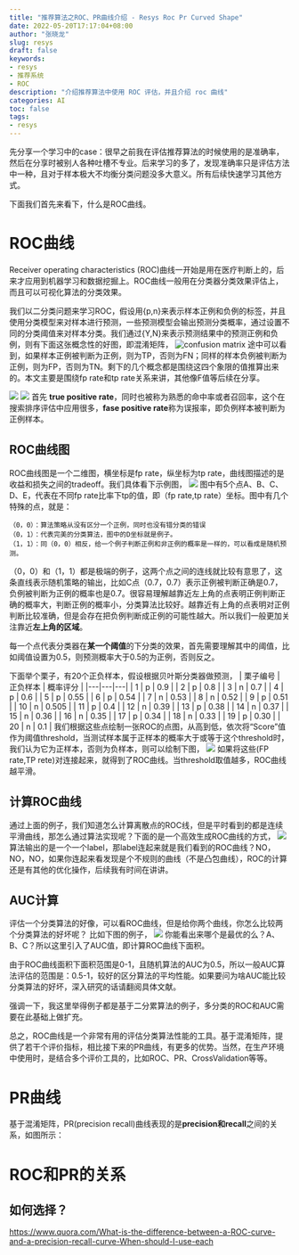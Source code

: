 ```yaml
---
title: "推荐算法之ROC、PR曲线介绍 - Resys Roc Pr Curved Shape"
date: 2022-05-20T17:17:04+08:00
author: "张晓龙"
slug: resys
draft: false
keywords: 
- resys
- 推荐系统
- ROC
description: "介绍推荐算法中使用 ROC 评估，并且介绍 roc 曲线" 
categories: AI
toc: false
tags: 
- resys
---
```


先分享一个学习中的case：很早之前我在评估推荐算法的时候使用的是准确率，然后在分享时被别人各种吐槽不专业。后来学习的多了，发现准确率只是评估方法中一种，且对于样本极大不均衡分类问题没多大意义。所有后续快速学习其他方式。

下面我们首先来看下，什么是ROC曲线。

# ROC曲线
Receiver operating characteristics (ROC)曲线一开始是用在医疗判断上的，后来才应用到机器学习和数据挖掘上。ROC曲线一般用在分类器分类效果评估上，而且可以可视化算法的分类效果。

我们以二分类问题来学习ROC，假设用{p,n}来表示样本正例和负例的标签，并且使用分类模型来对样本进行预测，一些预测模型会输出预测分类概率，通过设置不同的分类阈值来对样本分类。我们通过{Y,N}来表示预测结果中的预测正例和负例，则有下面这张概念性的好图，即混淆矩阵，
![confusion matrix](http://media.techwhims.com/mweb/roc_pr/confusion_matrix.jpg)
途中可以看到，如果样本正例被判断为正例，则为TP，否则为FN；同样的样本负例被判断为正例，则为FP，否则为TN。剩下的几个概念都是围绕这四个象限的值推算出来的。本文主要是围绕fp rate和tp rate关系来讲，其他像F值等后续在分享。

![](https://media.techwhims.com/mweb/roc_pr/fp.jpg)
![](https://media.techwhims.com/mweb/roc_pr/sp.jpg)
首先 **true positive rate**，同时也被称为熟悉的命中率或者召回率，这个在搜索排序评估中应用很多，**fase positive rate**称为误报率，即负例样本被判断为正例样本。

## ROC曲线图
ROC曲线图是一个二维图，横坐标是fp rate，纵坐标为tp rate，曲线图描述的是收益和损失之间的tradeoff。我们具体看下示例图，
![](http://media.techwhims.com/mweb/roc_pr/roc.jpg)
图中有5个点A、B、C、D、E，代表在不同fp rate比率下tp的值，即（fp rate,tp rate）坐标。图中有几个特殊的点，就是：

	（0，0）：算法策略从没有区分一个正例，同时也没有错分类的错误
	（0，1）：代表完美的分类算法，图中的D坐标就是例子。
	（1，1）：同（0，0）相反，给一个例子判断正例和非正例的概率是一样的，可以看成是随机预测。
（0，0）和（1，1）都是极端的例子，这两个点之间的连线就比较有意思了，这条直线表示随机策略的输出，比如C点（0.7，0.7）表示正例被判断正确是0.7，负例被判断为正例的概率也是0.7。很容易理解越靠近左上角的点表明正例判断正确的概率大，判断正例的概率小，分类算法比较好。越靠近有上角的点表明对正例判断比较准确，但是会存在把负例判断成正例的可能性越大。所以我们一般更加关注靠近**左上角的区域**。

每一个点代表分类器在**某一个阈值**的下分类的效果，首先需要理解其中的阈值，比如阈值设置为0.5，则预测概率大于0.5的为正例，否则反之。

下面举个栗子，有20个正负样本，假设根据贝叶斯分类器做预测，
| 栗子编号 | 正负样本 | 概率评分 |
|---|---|---|
| 1 | p | 0.9 |
| 2 | p | 0.8 |
| 3 | n | 0.7 |
| 4 | p | 0.6 |
| 5 | p | 0.55 |
| 6 | p | 0.54 |
| 7 | n | 0.53 |
| 8 | n | 0.52 |
| 9 | p | 0.51 |
| 10 | n | 0.505 |
| 11 | p | 0.4 |
| 12 | n | 0.39 |
| 13 | p | 0.38 |
| 14 | n | 0.37 |
| 15 | n | 0.36 |
| 16 | n | 0.35 |
| 17 | p | 0.34 |
| 18 | n | 0.33 |
| 19 | p | 0.30 |
| 20 | n | 0.1 |
我们根据这些点绘制一张ROC的点图，从高到低，依次将“Score”值作为阈值threshold，当测试样本属于正样本的概率大于或等于这个threshold时，我们认为它为正样本，否则为负样本，则可以绘制下图，
![](http://image.bfstack.com/mweb/roc_pr/sample.jpg)
如果将这些(FP rate,TP rete)对连接起来，就得到了ROC曲线。当threshold取值越多，ROC曲线越平滑。

## 计算ROC曲线
通过上面的例子，我们知道怎么计算离散点的ROC线，但是平时看到的都是连续平滑曲线，那怎么通过算法实现呢？下面的是一个高效生成ROC曲线的方式，
![](http://image.bfstack.com/mweb/roc_pr/alg.jpg)
算法输出的是一个一个label，那label连起来就是我们看到的ROC曲线？NO，NO，NO，如果你连起来看发现是个不规则的曲线（不是凸包曲线），ROC的计算还是有其他的优化操作，后续我有时间在讲讲。

## AUC计算
评估一个分类算法的好像，可以看ROC曲线，但是给你两个曲线，你怎么比较两个分类算法的好坏呢？
比如下图的例子，
![](http://media.techwhims.com/mweb/roc_pr/auc_ca.jpg)
你能看出来哪个是最优的么？A、B、C？所以这里引入了AUC值，即计算ROC曲线下面积。

由于ROC曲线面积下面积范围是0-1，且随机算法的AUC为0.5，所以一般AUC算法评估的范围是：0.5-1，较好的区分算法的平均性能。如果要问为啥AUC能比较分类算法的好坏，深入研究的话请翻阅具体文献。

强调一下，我这里举得例子都是基于二分累算法的例子，多分类的ROC和AUC需要在此基础上做扩充。

总之，ROC曲线是一个非常有用的评估分类算法性能的工具。基于混淆矩阵，提供了若干个评价指标，相比接下来的PR曲线，有更多的优势。当然，在生产环境中使用时，是结合多个评价工具的，比如ROC、PR、CrossValidation等等。

# PR曲线
基于混淆矩阵，PR(precision recall)曲线表现的是**precision和recall**之间的关系，如图所示：


# ROC和PR的关系


## 如何选择？

https://www.quora.com/What-is-the-difference-between-a-ROC-curve-and-a-precision-recall-curve-When-should-I-use-each
